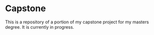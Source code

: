 Capstone
========

This is a repository of a portion of my capstone project for my masters degree. It is currently in progress.
